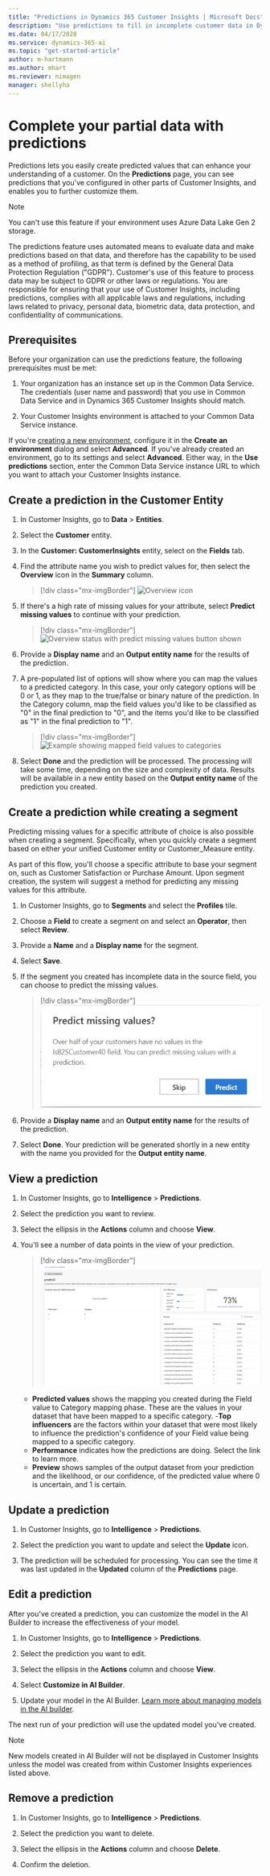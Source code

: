 ```yaml
---
title: "Predictions in Dynamics 365 Customer Insights | Microsoft Docs"
description: "Use predictions to fill in incomplete customer data in Dynamics 365 Customer Insights."
ms.date: 04/17/2020
ms.service: dynamics-365-ai
ms.topic: "get-started-article"
author: m-hartmann
ms.author: mhart
ms.reviewer: nimagen
manager: shellyha
---
```


# Complete your partial data with predictions

Predictions lets you easily create predicted values that can enhance your understanding of a customer. On the **Predictions** page, you can see predictions that you've configured in other parts of Customer Insights, and enables you to further customize them.

> [!NOTE]
> You can't use this feature if your environment uses Azure Data Lake Gen 2 storage.
>
> The predictions feature uses automated means to evaluate data and make predictions based on that data, and therefore has the capability to be used as a method of profiling, as that term is defined by the General Data Protection Regulation ("GDPR"). Customer's use of this feature to process data may be subject to GDPR or other laws or regulations. You are responsible for ensuring that your use of Customer Insights, including predictions, complies with all applicable laws and regulations, including laws related to privacy, personal data, biometric data, data protection, and confidentiality of communications.

## Prerequisites

Before your organization can use the predictions feature, the following prerequisites must be met:

1. Your organization has an instance set up in the Common Data Service. The credentials (user name and password) that you use in Common Data Service and in Dynamics 365 Customer Insights should match.

2. Your Customer Insights environment is attached to your Common Data Service instance.

If you're [creating a new environment](create-manage-environment.md), configure it in the **Create an environment** dialog and select **Advanced**. If you've already created an environment, go to its settings and select **Advanced**. Either way, in the **Use predictions** section, enter the Common Data Service instance URL to which you want to attach your Customer Insights instance.

## Create a prediction in the Customer Entity

1. In Customer Insights, go to **Data** > **Entities**.

2. Select the **Customer** entity.

3. In the **Customer: CustomerInsights** entity, select on the **Fields** tab.

4. Find the attribute name you wish to predict values for, then select the **Overview** icon in the **Summary** column.
   > [!div class="mx-imgBorder"]
   > ![Overview icon](media/intelligence-overviewicon.png "Overview icon")

5. If there's a high rate of missing values for your attribute, select **Predict missing values** to continue with your prediction.
   > [!div class="mx-imgBorder"]
   > ![Overview status with predict missing values button shown](media/intelligence-overviewpredictmissingvalues.png "Overview status with predict missing values button shown")

6. Provide a **Display name** and an **Output entity name** for the results of the prediction.

7. A pre-populated list of options will show where you can map the values to a predicted category. In this case, your only category options will be 0 or 1, as they map to the true/false or binary nature of the prediction. In the Category column, map the field values you'd like to be classified as "0" in the final prediction to "0", and the items you'd like to be classified as "1" in the final prediction to "1".
   > [!div class="mx-imgBorder"]
   > ![Example showing mapped field values to categories](media/intelligence-categorymapping.png "Example showing mapped field values to categories")

8. Select **Done** and the prediction will be processed. The processing will take some time, depending on the size and complexity of data. Results will be available in a new entity based on the **Output entity name** of the prediction you created.

## Create a prediction while creating a segment

Predicting missing values for a specific attribute of choice is also possible when creating a segment. Specifically, when you quickly create a segment based on either your unified Customer entity or Customer_Measure entity.

As part of this flow, you'll choose a specific attribute to base your segment on, such as Customer Satisfaction or Purchase Amount. Upon segment creation, the system will suggest a method for predicting any missing values for this attribute.

1. In Customer Insights, go to **Segments** and select the **Profiles** tile.

2. Choose a **Field** to create a segment on and select an **Operator**, then select **Review**.

3. Provide a **Name** and a **Display name** for the segment.

4. Select **Save**.

5. If the segment you created has incomplete data in the source field, you can choose to predict the missing values.
   > [!div class="mx-imgBorder"]
   > ![Prediction button](media/segments-predictoption.png "Prediction button")

6. Provide a **Display name** and an **Output entity name** for the results of the prediction.

7. Select **Done**. Your prediction will be generated shortly in a new entity with the name you provided for the **Output entity name**.

## View a prediction

1. In Customer Insights, go to **Intelligence** > **Predictions**.

2. Select the prediction you want to review.

3. Select the ellipsis in the **Actions** column and choose **View**.

4. You'll see a number of data points in the view of your prediction.
   > [!div class="mx-imgBorder"]
   > ![Predictions page](media/intelligence-predictionsviewpage.png "Predictions page")

   - **Predicted values** shows the mapping you created during the Field value to Category mapping phase. These are the values in your dataset that have been mapped to a specific category.
   -**Top influencers** are the factors within your dataset that were most likely to influence the prediction's confidence of your Field value being mapped to a specific category.
   - **Performance** indicates how the predictions are doing. Select the link to learn more.
   - **Preview** shows samples of the output dataset from your prediction and the likelihood, or our confidence, of the predicted value where 0 is uncertain, and 1 is certain.

## Update a prediction

1. In Customer Insights, go to **Intelligence** > **Predictions**.

2. Select the prediction you want to update and select the **Update** icon.

3. The prediction will be scheduled for processing. You can see the time it was last updated in the **Updated** column of the **Predictions** page.

## Edit a prediction

After you've created a prediction, you can customize the model in the AI Builder to increase the effectiveness of your model.  

1. In Customer Insights, go to **Intelligence** > **Predictions**.

2. Select the prediction you want to edit.

3. Select the ellipsis in the **Actions** column and choose **View**.

4. Select **Customize in AI Builder**.

5. Update your model in the AI Builder. [Learn more about managing models in the AI builder](https://docs.microsoft.com/ai-builder/manage-model#retrain-and-republish-existing-models).

The next run of your prediction will use the updated model you've created.

> [!NOTE]
> New models created in AI Builder will not be displayed in Customer Insights unless the model was created from within Customer Insights experiences listed above.

## Remove a prediction

1. In Customer Insights, go to **Intelligence** > **Predictions**.

2. Select the prediction you want to delete.

3. Select the ellipsis in the **Actions** column and choose **Delete**.

4. Confirm the deletion.
